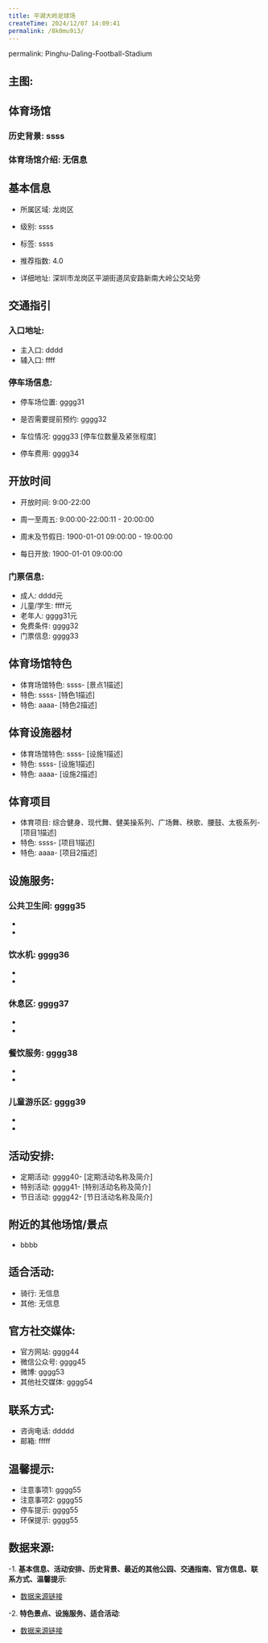 ```yaml
---
title: 平湖大岭足球场
createTime: 2024/12/07 14:09:41
permalink: /8k0mu9i3/
---
```

permalink: Pinghu-Daling-Football-Stadium
## 主图:
<ImageCard
image="https://www.sztyzx.com.cn/public/uploads/images/20240326/2f25e8521cf7b0a61acfd3518543449f.png"
title= "平湖大岭足球场"
description= "ssss"
date="2024/12/07"
href="/"
author="sunshang-hl"
/>
## 体育场馆
### 历史背景: ssss
### 体育场馆介绍: 无信息
## 基本信息

- 所属区域: 龙岗区

- 级别: ssss

- 标签: ssss

- 推荐指数: 4.0

- 详细地址: 深圳市龙岗区平湖街道凤安路新南大岭公交站旁

## 交通指引

### 入口地址:
- 主入口: dddd
- 辅入口: ffff
### 停车场信息:
- 停车场位置: gggg31

- 是否需要提前预约: gggg32

- 车位情况: gggg33 [停车位数量及紧张程度]

- 停车费用: gggg34

## 开放时间
- 开放时间: 9:00-22:00

- 周一至周五: 9:00:00-22:00:11 - 20:00:00
- 周末及节假日: 1900-01-01 09:00:00 - 19:00:00
- 每日开放: 1900-01-01 09:00:00

### 门票信息:
- 成人: dddd元
- 儿童/学生: ffff元
- 老年人: gggg31元
- 免费条件: gggg32
- 门票信息: gggg33
## 体育场馆特色
- 体育场馆特色: ssss- [景点1描述]
- 特色: ssss- [特色1描述]
- 特色: aaaa- [特色2描述]
## 体育设施器材
- 体育场馆特色: ssss- [设施1描述]
- 特色: ssss- [设施1描述]
- 特色: aaaa- [设施2描述]
## 体育项目
- 体育项目: 综合健身、现代舞、健美操系列、广场舞、秧歌、腰鼓、太极系列- [项目1描述]
- 特色: ssss- [项目1描述]
- 特色: aaaa- [项目2描述]
## 设施服务:
### 公共卫生间: gggg35
- 
- 
### 饮水机: gggg36
- 
- 
### 休息区: gggg37
- 
- 
### 餐饮服务: gggg38
- 
- 
### 儿童游乐区: gggg39
- 
- 
## 活动安排:
- 定期活动: gggg40- [定期活动名称及简介]
- 特别活动: gggg41- [特别活动名称及简介]
- 节日活动: gggg42- [节日活动名称及简介]
## 附近的其他场馆/景点
- bbbb

## 适合活动:
- 骑行: 无信息
- 其他: 无信息

## 官方社交媒体:
- 官方网站: gggg44
- 微信公众号: gggg45
- 微博: gggg53
- 其他社交媒体: gggg54

## 联系方式:
- 咨询电话: ddddd 
- 邮箱: fffff

## 温馨提示:
- 注意事项1: gggg55
- 注意事项2: gggg55
- 停车提示: gggg55
- 环保提示: gggg55

## 数据来源:
-1. **基本信息、活动安排、历史背景、最近的其他公园、交通指南、官方信息、联系方式、温馨提示**:
- [数据来源链接](http://wtl.sz.gov.cn/ggfw/tyl/zytycgylb/index.html)

-2. **特色景点、设施服务、适合活动**:
- [数据来源链接](http://wtl.sz.gov.cn/ggfw/tyl/zytycgylb/index.html)

